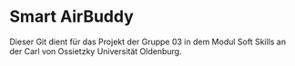 # Smart AirBuddy

Dieser Git dient für das Projekt der Gruppe 03 in dem Modul Soft Skills an der Carl von Ossietzky Universität Oldenburg.
